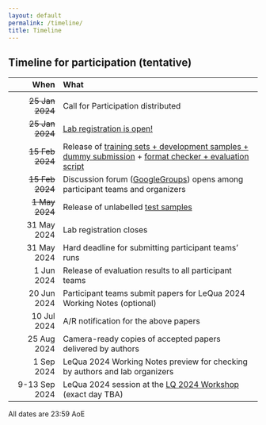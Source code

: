 ```yaml
---
layout: default
permalink: /timeline/
title: Timeline
---
```


## Timeline for participation (tentative)

|  **When** | **What** |
| ---:|:---|
| <img width=150/> | <img width=800/> | 
| ~~25 Jan 2024~~	| Call for Participation distributed |
| ~~25 Jan 2024~~	| [Lab registration is open!](https://forms.gle/1U8g9fP5qzzpF5TJ6) |
| ~~15 Feb 2024~~	| Release of [training sets + development samples + dummy submission](https://doi.org/10.5281/zenodo.10654474) + [format checker + evaluation script](https://github.com/HLT-ISTI/LeQua2024_scripts) |
| ~~15 Feb 2024~~| Discussion forum ([GoogleGroups](https://groups.google.com/g/lequa2024)) opens among participant teams and organizers |
| ~~1 May 2024~~| Release of unlabelled [test samples](https://doi.org/10.5281/zenodo.10654474) |
| 31 May 2024	| Lab registration closes |
| 31 May 2024	| Hard deadline for submitting participant teams’ runs |
|  1 Jun 2024	| Release of evaluation results to all participant teams |
| 20 Jun 2024	| Participant teams submit papers for LeQua 2024 Working Notes (optional) |
| 10 Jul 2024	| A/R notification for the above papers |
| 25 Aug 2024	| Camera-ready copies of accepted papers delivered by authors |
|  1 Sep 2024	| LeQua 2024 Working Notes preview for checking by authors and lab organizers |
|  9-13 Sep 2024 | LeQua 2024 session at the [LQ 2024 Workshop](https://lq-2024.github.io/) (exact day TBA) |

All dates are 23:59 AoE
